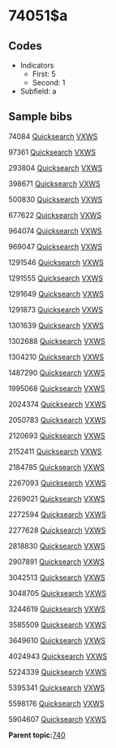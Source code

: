 # 74051$a

## Codes

-   Indicators
    -   First: 5
    -   Second: 1
-   Subfield: a

## Sample bibs

74084 [Quicksearch](https://search.library.yale.edu/catalog/74084) [VXWS](http://prodorbis.library.yale.edu:7014/vxws/GetHoldingsService?bibId=74084)

97361 [Quicksearch](https://search.library.yale.edu/catalog/97361) [VXWS](http://prodorbis.library.yale.edu:7014/vxws/GetHoldingsService?bibId=97361)

293804 [Quicksearch](https://search.library.yale.edu/catalog/293804) [VXWS](http://prodorbis.library.yale.edu:7014/vxws/GetHoldingsService?bibId=293804)

398671 [Quicksearch](https://search.library.yale.edu/catalog/398671) [VXWS](http://prodorbis.library.yale.edu:7014/vxws/GetHoldingsService?bibId=398671)

500830 [Quicksearch](https://search.library.yale.edu/catalog/500830) [VXWS](http://prodorbis.library.yale.edu:7014/vxws/GetHoldingsService?bibId=500830)

677622 [Quicksearch](https://search.library.yale.edu/catalog/677622) [VXWS](http://prodorbis.library.yale.edu:7014/vxws/GetHoldingsService?bibId=677622)

964074 [Quicksearch](https://search.library.yale.edu/catalog/964074) [VXWS](http://prodorbis.library.yale.edu:7014/vxws/GetHoldingsService?bibId=964074)

969047 [Quicksearch](https://search.library.yale.edu/catalog/969047) [VXWS](http://prodorbis.library.yale.edu:7014/vxws/GetHoldingsService?bibId=969047)

1291546 [Quicksearch](https://search.library.yale.edu/catalog/1291546) [VXWS](http://prodorbis.library.yale.edu:7014/vxws/GetHoldingsService?bibId=1291546)

1291555 [Quicksearch](https://search.library.yale.edu/catalog/1291555) [VXWS](http://prodorbis.library.yale.edu:7014/vxws/GetHoldingsService?bibId=1291555)

1291649 [Quicksearch](https://search.library.yale.edu/catalog/1291649) [VXWS](http://prodorbis.library.yale.edu:7014/vxws/GetHoldingsService?bibId=1291649)

1291873 [Quicksearch](https://search.library.yale.edu/catalog/1291873) [VXWS](http://prodorbis.library.yale.edu:7014/vxws/GetHoldingsService?bibId=1291873)

1301639 [Quicksearch](https://search.library.yale.edu/catalog/1301639) [VXWS](http://prodorbis.library.yale.edu:7014/vxws/GetHoldingsService?bibId=1301639)

1302688 [Quicksearch](https://search.library.yale.edu/catalog/1302688) [VXWS](http://prodorbis.library.yale.edu:7014/vxws/GetHoldingsService?bibId=1302688)

1304210 [Quicksearch](https://search.library.yale.edu/catalog/1304210) [VXWS](http://prodorbis.library.yale.edu:7014/vxws/GetHoldingsService?bibId=1304210)

1487290 [Quicksearch](https://search.library.yale.edu/catalog/1487290) [VXWS](http://prodorbis.library.yale.edu:7014/vxws/GetHoldingsService?bibId=1487290)

1995068 [Quicksearch](https://search.library.yale.edu/catalog/1995068) [VXWS](http://prodorbis.library.yale.edu:7014/vxws/GetHoldingsService?bibId=1995068)

2024374 [Quicksearch](https://search.library.yale.edu/catalog/2024374) [VXWS](http://prodorbis.library.yale.edu:7014/vxws/GetHoldingsService?bibId=2024374)

2050783 [Quicksearch](https://search.library.yale.edu/catalog/2050783) [VXWS](http://prodorbis.library.yale.edu:7014/vxws/GetHoldingsService?bibId=2050783)

2120693 [Quicksearch](https://search.library.yale.edu/catalog/2120693) [VXWS](http://prodorbis.library.yale.edu:7014/vxws/GetHoldingsService?bibId=2120693)

2152411 [Quicksearch](https://search.library.yale.edu/catalog/2152411) [VXWS](http://prodorbis.library.yale.edu:7014/vxws/GetHoldingsService?bibId=2152411)

2184785 [Quicksearch](https://search.library.yale.edu/catalog/2184785) [VXWS](http://prodorbis.library.yale.edu:7014/vxws/GetHoldingsService?bibId=2184785)

2267093 [Quicksearch](https://search.library.yale.edu/catalog/2267093) [VXWS](http://prodorbis.library.yale.edu:7014/vxws/GetHoldingsService?bibId=2267093)

2269021 [Quicksearch](https://search.library.yale.edu/catalog/2269021) [VXWS](http://prodorbis.library.yale.edu:7014/vxws/GetHoldingsService?bibId=2269021)

2272594 [Quicksearch](https://search.library.yale.edu/catalog/2272594) [VXWS](http://prodorbis.library.yale.edu:7014/vxws/GetHoldingsService?bibId=2272594)

2277628 [Quicksearch](https://search.library.yale.edu/catalog/2277628) [VXWS](http://prodorbis.library.yale.edu:7014/vxws/GetHoldingsService?bibId=2277628)

2818830 [Quicksearch](https://search.library.yale.edu/catalog/2818830) [VXWS](http://prodorbis.library.yale.edu:7014/vxws/GetHoldingsService?bibId=2818830)

2907891 [Quicksearch](https://search.library.yale.edu/catalog/2907891) [VXWS](http://prodorbis.library.yale.edu:7014/vxws/GetHoldingsService?bibId=2907891)

3042513 [Quicksearch](https://search.library.yale.edu/catalog/3042513) [VXWS](http://prodorbis.library.yale.edu:7014/vxws/GetHoldingsService?bibId=3042513)

3048705 [Quicksearch](https://search.library.yale.edu/catalog/3048705) [VXWS](http://prodorbis.library.yale.edu:7014/vxws/GetHoldingsService?bibId=3048705)

3244619 [Quicksearch](https://search.library.yale.edu/catalog/3244619) [VXWS](http://prodorbis.library.yale.edu:7014/vxws/GetHoldingsService?bibId=3244619)

3585509 [Quicksearch](https://search.library.yale.edu/catalog/3585509) [VXWS](http://prodorbis.library.yale.edu:7014/vxws/GetHoldingsService?bibId=3585509)

3649610 [Quicksearch](https://search.library.yale.edu/catalog/3649610) [VXWS](http://prodorbis.library.yale.edu:7014/vxws/GetHoldingsService?bibId=3649610)

4024943 [Quicksearch](https://search.library.yale.edu/catalog/4024943) [VXWS](http://prodorbis.library.yale.edu:7014/vxws/GetHoldingsService?bibId=4024943)

5224339 [Quicksearch](https://search.library.yale.edu/catalog/5224339) [VXWS](http://prodorbis.library.yale.edu:7014/vxws/GetHoldingsService?bibId=5224339)

5395341 [Quicksearch](https://search.library.yale.edu/catalog/5395341) [VXWS](http://prodorbis.library.yale.edu:7014/vxws/GetHoldingsService?bibId=5395341)

5598176 [Quicksearch](https://search.library.yale.edu/catalog/5598176) [VXWS](http://prodorbis.library.yale.edu:7014/vxws/GetHoldingsService?bibId=5598176)

5904607 [Quicksearch](https://search.library.yale.edu/catalog/5904607) [VXWS](http://prodorbis.library.yale.edu:7014/vxws/GetHoldingsService?bibId=5904607)

**Parent topic:**[740](../../tags/740/740.md)

